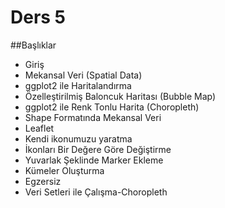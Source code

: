 # Ders 5

##Başlıklar

* Giriş
* Mekansal Veri (Spatial Data)
* ggplot2 ile Haritalandırma 
* Özelleştirilmiş Baloncuk Haritası (Bubble Map)
* ggplot2 ile Renk Tonlu Harita (Choropleth)
* Shape Formatında Mekansal Veri
* Leaflet
* Kendi ikonumuzu yaratma
* İkonları Bir Değere Göre Değiştirme
* Yuvarlak Şeklinde Marker Ekleme
* Kümeler Oluşturma
* Egzersiz
* Veri Setleri ile Çalışma-Choropleth
